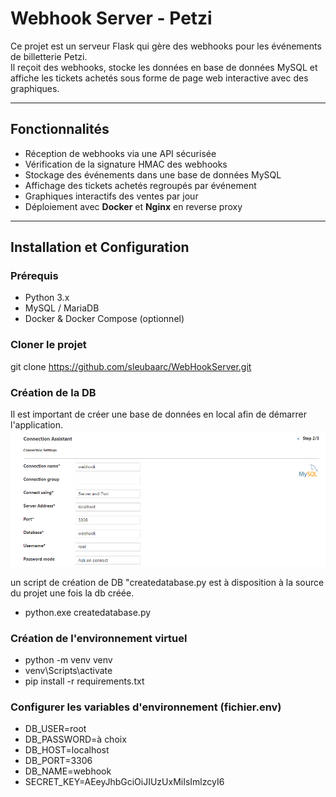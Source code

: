 # Webhook Server - Petzi

Ce projet est un serveur Flask qui gère des webhooks pour les événements de billetterie Petzi.  
Il reçoit des webhooks, stocke les données en base de données MySQL et affiche les tickets achetés sous forme de page web interactive avec des graphiques.

---

## Fonctionnalités

- Réception de webhooks via une API sécurisée
- Vérification de la signature HMAC des webhooks
- Stockage des événements dans une base de données MySQL
- Affichage des tickets achetés regroupés par événement
- Graphiques interactifs des ventes par jour
- Déploiement avec **Docker** et **Nginx** en reverse proxy

---

## Installation et Configuration

### **Prérequis**
- Python 3.x
- MySQL / MariaDB
- Docker & Docker Compose (optionnel)

### **Cloner le projet**
git clone https://github.com/sleubaarc/WebHookServer.git

### **Création de la DB**
Il est important de créer une base de données en local afin de démarrer l'application.
![alt text](image.png)

un script de création de DB "createdatabase.py est à disposition à la source du projet une fois la db créée.
- python.exe createdatabase.py

### **Création de l'environnement virtuel**
- python -m venv venv
- venv\Scripts\activate
- pip install -r requirements.txt

### **Configurer les variables d'environnement (fichier.env)**
- DB_USER=root
- DB_PASSWORD=à choix
- DB_HOST=localhost
- DB_PORT=3306
- DB_NAME=webhook
- SECRET_KEY=AEeyJhbGciOiJIUzUxMiIsImlzcyI6
